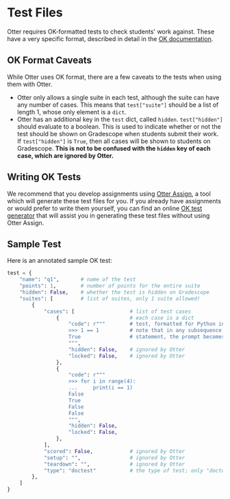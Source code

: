 # Test Files

Otter requires OK-formatted tests to check students' work against. These have a very specific format, described in detail in the [OK documentation](https://okpy.github.io/documentation/client.html#ok-client-setup-ok-tests).

## OK Format Caveats

While Otter uses OK format, there are a few caveats to the tests when using them with Otter.

* Otter only allows a single suite in each test, although the suite can have any number of cases. This means that `test["suite"]` should be a list of length 1, whose only element is a `dict`.
* Otter has an additional key in the `test` dict, called `hidden`. `test["hidden"]` should evaluate to a boolean. This is used to indicate whether or not the test should be shown on Gradescope when students submit their work. If `test["hidden"]` is `True`, then all cases will be shown to students on Gradescope. **This is not to be confused with the `hidden` key of each case, which are ignored by Otter.**

## Writing OK Tests

We recommend that you develop assignments using [Otter Assign](otter_assign.md), a tool which will generate these test files for you. If you already have assignments or would prefer to write them yourself, you can find an online [OK test generator](https://oktests.chrispyles.io) that will assist you in generating these test files without using Otter Assign.

## Sample Test

Here is an annotated sample OK test:

```python
test = {
    "name": "q1",       # name of the test
    "points": 1,        # number of points for the entire suite
    "hidden": False,    # whether the test is hidden on Gradescope
    "suites": [         # list of suites, only 1 suite allowed!
        {
            "cases": [                  # list of test cases
                {                       # each case is a dict
                    "code": r"""        # test, formatted for Python interpreter
                    >>> 1 == 1          # note that in any subsequence line of a multiline
                    True                # statement, the prompt becomes ... (see below)
                    """,
                    "hidden": False,    # ignored by Otter
                    "locked": False,    # ignored by Otter
                }, 
                {
                    "code": r"""
                    >>> for i in range(4):
                    ... 	print(i == 1)
                    False
                    True
                    False
                    False
                    """,
                    "hidden": False,
                    "locked": False,
                }, 
            ],
            "scored": False,            # ignored by Otter
            "setup": "",                # ignored by Otter
            "teardown": "",             # ignored by Otter
            "type": "doctest"           # the type of test; only "doctest" allowed
        },
    ]
}
```
